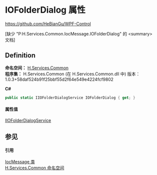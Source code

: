 # IOFolderDialog 属性
https://github.com/HeBianGu/WPF-Control

\[缺少 "P:H.Services.Common.IocMessage.IOFolderDialog" 的 &lt;summary&gt; 文档\]



## Definition
**命名空间：** <a href="b9cdd84f-6623-a51a-f53b-465103ced202">H.Services.Common</a>  
**程序集：** H.Services.Common (在 H.Services.Common.dll 中) 版本：1.0.3+58daf524b91f25bbf55d2f64e549e4224fcf9802

**C#**
``` C#
public static IIOFolderDialogService IOFolderDialog { get; }
```



#### 属性值
<a href="41fba753-aad6-9c3c-5e69-dfa6b668745e">IIOFolderDialogService</a>

## 参见


#### 引用
<a href="99e1ae6e-b437-8627-58dd-72c23514d5b3">IocMessage 类</a>  
<a href="b9cdd84f-6623-a51a-f53b-465103ced202">H.Services.Common 命名空间</a>  
